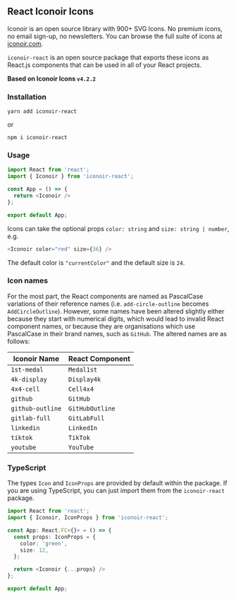 ## React Iconoir Icons

Iconoir is an open source library with 900+ SVG Icons. No premium icons, no email sign-up, no newsletters. You can browse the full suite of icons at [iconoir.com](https://iconoir.com/).

`iconoir-react` is an open source package that exports these icons as React.js components that can be used in all of your React projects.

**Based on Iconoir Icons ```v4.2.2```**

### Installation

```
yarn add iconoir-react
```
or
```
npm i iconoir-react
```

### Usage

```javascript
import React from 'react';
import { Iconoir } from 'iconoir-react';

const App = () => {
  return <Iconoir />
};

export default App;
```

Icons can take the optional props `color: string` and `size: string | number`, e.g.
```javascript
<Iconoir color="red" size={36} />
```
The default color is `"currentColor"` and the default size is `24`.

### Icon names

For the most part, the React components are named as PascalCase variations of their reference names (i.e. `add-circle-outline` becomes `AddCircleOutline`). However, some names have been altered slightly either because they start with numerical digits, which would lead to invalid React component names, or because they are organisations which use PascalCase in their brand names, such as `GitHub`. The altered names are as follows:

| Iconoir Name     | React Component |
|------------------|-----------------|
| `1st-medal`      | `Medal1st`      |
| `4k-display`     | `Display4k`     |
| `4x4-cell`       | `Cell4x4`       |
| `github`         | `GitHub`        |
| `github-outline` | `GitHubOutline` |
| `gitlab-full`    | `GitLabFull`    |
| `linkedin`       | `LinkedIn`      |
| `tiktok`         | `TikTok`        |
| `youtube`        | `YouTube`       |

### TypeScript

The types `Icon` and `IconProps` are provided by default within the package. If you are using TypeScript, you can just import them from the `iconoir-react` package.

```typescript
import React from 'react';
import { Iconoir, IconProps } from 'iconoir-react';

const App: React.FC<{}> = () => {
  const props: IconProps = {
    color: 'green',
    size: 12,
  };

  return <Iconoir {...props} />
};

export default App;
```
